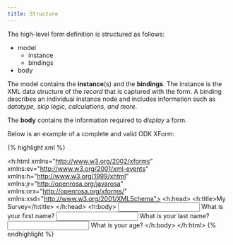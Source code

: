 ```yaml
---
title: Structure
---
```


The high-level form definition is structured as follows:

* model 
    * instance
    * bindings
* body

The model contains the **instance**(s) and the **bindings**. The instance is the XML data structure of the _record_ that is captured with the form. A binding describes an individual instance node and includes information such as _datatype, skip logic, calculations, and more_.

The **body** contains the information required to _display_ a form. 

Below is an example of a complete and valid ODK XForm:

{% highlight xml %}
<?xml version="1.0"?>
<h:html xmlns="http://www.w3.org/2002/xforms" 
        xmlns:ev="http://www.w3.org/2001/xml-events" 
        xmlns:h="http://www.w3.org/1999/xhtml" 
        xmlns:jr="http://openrosa.org/javarosa" 
        xmlns:orx="http://openrosa.org/xforms/" 
        xmlns:xsd="http://www.w3.org/2001/XMLSchema">
    <h:head>
        <h:title>My Survey</h:title>
        <model>
            <instance>
                <data id="mysurvey" version="2014083101">
                    <firstname></firstname>
                    <lastname></lastname>
                    <age></age>
                    <meta>
                        <instanceID/>
                    </meta>
                </data>
            </instance>
            <bind nodeset="/data/firstname" type="string" required="true()" />
            <bind nodeset="/data/lastname"  type="string" />
            <bind nodeset="/data/age" type="integer" />
        </model>
    </h:head>
    <h:body>
        <input ref="/data/firstname">
          <label>What is your first name?</label>
        </input>
        <input ref="/data/lastname">
          <label>What is your last name?</label>
        </input>
        <input ref="/data/age">
          <label>What is your age?</label>
        </input>
    </h:body>
</h:html>
{% endhighlight %}
